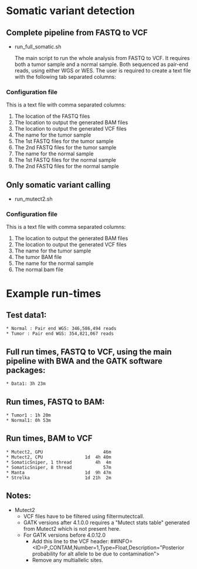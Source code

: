 # Somatic variant detection

## Complete pipeline from FASTQ to VCF
* run_full_somatic.sh

  The main script to run the whole analysis from FASTQ to VCF. It requires both a tumor sample and a normal sample. Both sequenced as pair-end reads, using either WGS or WES. The user is required to create a text file with the following tab separated columns:

### Configuration file

This is a text file with comma separated columns:
1. The location of the FASTQ files
2. The location to output the generated BAM files
3. The location to output the generated VCF files
4. The name for the tumor sample
5. The 1st FASTQ files for the tumor sample
6. The 2nd FASTQ files for the tumor sample
7. The name for the normal sample
8. The 1st FASTQ files for the normal sample
9. The 2nd FASTQ files for the normal sample

## Only somatic variant calling
* run_mutect2.sh

### Configuration file
This is a text file with comma separated columns:
1. The location to output the generated BAM files
2. The location to output the generated VCF files
3. The name for the tumor sample
4. The tumor BAM file
5. The name for the normal sample
6. The normal bam file

# Example run-times

## Test data1:
    * Normal : Pair end WGS: 346,586,494 reads
    * Tumor : Pair end WGS: 354,821,067 reads

## Full run times, FASTQ to VCF, using the main pipeline with BWA and the GATK software packages:
    * Data1: 3h 23m                        
    
## Run times, FASTQ to BAM:
    * Tumor1 : 1h 20m                        
    * Normal1: 0h 53m
                        
## Run times, BAM to VCF
    * Mutect2, GPU                       46m
    * Mutect2, CPU                1d  4h 40m
    * SomaticSniper, 1 thread         4h  4m
    * SomaticSniper, 8 thread            57m
    * Manta                       1d  9h 47m
    * Strelka                     1d 21h  2m

## Notes:
  * Mutect2
    * VCF files have to be filtered using filtermutectcall.
    * GATK versions after 4.1.0.0 requires a "Mutect stats table" generated from Mutect2 which is not present here.
    * For GATK versions before 4.0.12.0
      * Add this line to the VCF header: ##INFO=<ID=P_CONTAM,Number=1,Type=Float,Description="Posterior probability for alt allele to be due to contamination">
      * Remove any multiallelic sites.
